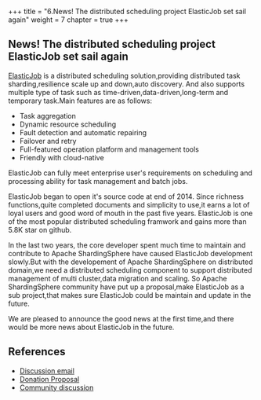 
+++
title = "6.News! The distributed scheduling project ElasticJob set sail again"
weight = 7
chapter = true
+++

<!-- # 快讯！分布式调度项目ElasticJob即将重新起航 -->
## News! The distributed scheduling project ElasticJob set sail again

<!-- [ElasticJob](https://github.com/elasticjob)是一个分布式调度解决方案，提供分布式任务的分片，弹性伸缩，全自动发现，基于时间驱动、数据驱动、常驻任务和临时任务的多任务类型，任务聚合和动态调配资源，故障检测、自动修复，失效转移和重试，完善的运维平台和管理工具，以及对云原生的良好支持等功能特性，可以全面满足企业对于任务管理和批量作业的调度处理能力。 -->
[ElasticJob](https://github.com/elasticjob) is a distributed scheduling solution,providing distributed task sharding,resilience scale up and down,auto discovery. And also supports multiple type of task such as time-driven,data-driven,long-term and temporary task.Main features are as follows:

 * Task aggregation
 * Dynamic resource scheduling
 * Fault detection and automatic repairing
 * Failover and retry
 * Full-featured operation platform and management tools
 * Friendly with cloud-native

 ElasticJob can fully meet enterprise user's requirements on scheduling and processing ability for task management and batch jobs.

<!-- ElasticJob自2014年底开源以来，经历了5年多的发展，以其功能的丰富性，文档的全面性，代码的高质量，框架的易用性，积累了大量的忠实用户和良好的业内口碑（5.8K star），一直也是分布式调度框架领域最受大家欢迎的项目之一。 -->
ElasticJob began to open it's source code at end of 2014. Since richness functions,quite completed documents and simplicity to use,it earns a lot of loyal users and good word of mouth in the past five years. ElasticJob is one of the most popular distributed scheduling framwork and gains more than 5.8K star on github.

<!-- 近两年来，由于核心开发者全力发展和维护Apache ShardingSphere项目等原因，ElasticJob放缓了发展的脚步。但是随着Apache ShardingSphere项目在分布式领域的不断拓展，以及用户对于多数据集群环境的分布式管理和数据迁移的弹性扩容等功能，需要一个强大的分布式调度组件。由此为契机，Apache ShardingSphere社区已经计划发起提议将ElasticJob作为其子项目进行长期持续的更新和维护。 -->
In the last two years, the core developer spent much time to maintain and contribute to Apache ShardingSphere have caused ElasticJob development slowly.But with the developement of Apache ShardingSphere on distributed domain,we need a distributed scheduling component to support distributed management of multi cluster,data migration and scaling. So Apache ShardingSphere community have put up a proposal,make ElasticJob as a sub project,that makes sure ElasticJob could be maintain and update in the future.

<!-- 我们第一时间将此好消息公开，后续将带来更多关于ElasticJob的相关资讯。 -->
We are pleased to announce the good news at the first time,and there would be more news about ElasticJob in the future.

## References
<!-- ## 资源 -->
<!-- * 讨论邮件 https://lists.apache.org/thread.html/rd6171e2065be6bcfbeb7aba7e5c876eeed04db585c6ab78fc03a581c%40%3Cdev.shardingsphere.apache.org%3E -->
* [Discussion email](https://lists.apache.org/thread.html/rd6171e2065be6bcfbeb7aba7e5c876eeed04db585c6ab78fc03a581c%40%3Cdev.shardingsphere.apache.org%3E)
* [Donation Proposal](https://cwiki.apache.org/confluence/display/SHARDINGSPHERE/ElasticJob+Donation+Proposal)
* [Community discussion](https://github.com/elasticjob/elastic-job-lite/issues/728)

